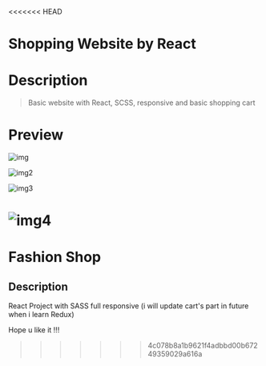 <<<<<<< HEAD
  # Shopping Website by React

  # Description

  > Basic website with React, SCSS, responsive and basic shopping cart

  # Preview

  ![img](https://github.com/LTMHuy16/ReactJS__ShopClothes/blob/master/preview/.png)

   ![img2](https://github.com/LTMHuy16/ReactJS__ShopClothes/blob/master/preview/2.png)

  ![img3](https://github.com/LTMHuy16/ReactJS__ShopClothes/blob/master/preview/3.png)

  ![img4](https://github.com/LTMHuy16/ReactJS__ShopClothes/blob/master/preview/4.png)
=======
# Fashion Shop

## Description

React Project with SASS full responsive (i will update cart's part in future when i learn Redux)

Hope u like it !!!
>>>>>>> 4c078b8a1b9621f4adbbd00b67249359029a616a
